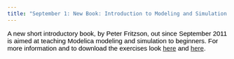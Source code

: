 ```yaml
---
title: "September 1: New Book: Introduction to Modeling and Simulation of Technical and Physical Systems with Modelica"
---
```

<p><span style="border-collapse: collapse; font-family: Calibri, sans-serif; font-size: 15px; color: #000000; line-height: normal;"><span style="outline-width: 0px; outline-style: initial; outline-color: initial; font-size: 15px; background-image: initial; background-attachment: initial; background-origin: initial; background-clip: initial; background-color: transparent; background-position: initial initial; background-repeat: initial initial; padding: 0px; margin: 0px; border: 0px initial initial;" lang="EN-US">A new short introductory book, </span></span><span style="border-collapse: collapse; font-family: Calibri, sans-serif; font-size: 15px; color: #000000; line-height: normal;"><span style="outline-width: 0px; outline-style: initial; outline-color: initial; font-size: 15px; background-image: initial; background-attachment: initial; background-origin: initial; background-clip: initial; background-color: transparent; padding: 0px; margin: 0px; border: 0px initial initial;" lang="EN-US"> by </span>Peter Fritzson, out since </span><span style="border-collapse: collapse; font-family: Calibri, sans-serif; font-size: 15px; color: #000000; line-height: normal;"><span style="outline-width: 0px; outline-style: initial; outline-color: initial; font-size: 15px; background-image: initial; background-attachment: initial; background-origin: initial; background-clip: initial; background-color: transparent; background-position: initial initial; background-repeat: initial initial; padding: 0px; margin: 0px; border: 0px initial initial;" lang="EN-US">September 2011 is </span>aimed at teaching Modelica modeling and simulation to beginners. For more information and to download the exercises look&nbsp;<a href="index.php/component/content/article/117">here</a> and <a href="index.php/component/content/article/208">here</a>. </span></p>